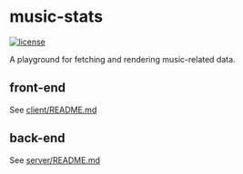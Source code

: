 # music-stats

  [![license][license-image]][license-url]

A playground for fetching and rendering music-related data.

## front-end

See [client/README.md](client/README.md)

## back-end

See [server/README.md](server/README.md)

[license-image]: https://img.shields.io/github/license/oleksmarkh/music-stats.svg?style=flat-square
[license-url]: https://github.com/oleksmarkh/music-stats/blob/master/LICENSE
